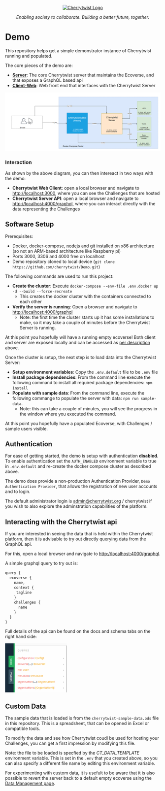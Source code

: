 <p align="center">
  <a href="http://cherrytwist.org/" target="blank"><img src="https://cherrytwist.org/uploads/logos/CT-logo-teal-transparent.svg" width="400" alt="Cherrytwist Logo" /></a>
</p>
<p align="center"><i>Enabling society to collaborate. Building a better future, together.</i></p>


# Demo

This repository helps get a simple demonstrator instance of Cherrytwist running and populated.

The core pieces of the demo are:

- **[Server](http://github.com/cherrytwist/server)**: The core Cherrytwist server that maintains the Ecoverse, and that exposes a GraphQL based api
- **[Client-Web](http://github.com/cherrytwist/client-web)**: Web front end that interfaces with the Cherrytwist Server

<p >
<img src="docs/images/docker-compose.png" alt="Docker compose cluster" width="600" />
</p>

### Interaction
As shown by the above diagram, you can then intereact in two ways with the demo:
* **Cherrytwist Web Client**: open a local browser and navigate to [http://localhost:3000](http://localhost:3000), where you can see the Challenges that are hosted
* **Cherrytwist Server API**: open a local browser and navigate to [http://localhost:4000/graphql](http://localhost:4000/graphql), where you can interact directly with the data representing the Challenges

## Software Setup

Prerequisites:

- Docker, docker-compose, [nodejs](https://nodejs.org/en/download/package-manager/) and git installed on x86 architecture (so not an ARM-based architecture like Raspberry pi)
- Ports 3000, 3306 and 4000 free on localhost
- Demo repository cloned to local device (`git clone https://github.com/cherrytwist/Demo.git`)

The following commands are used to run this project:

* **Create the cluster**: Execute `docker-compose --env-file .env.docker up -d --build --force-recreate`
  * This creates the docker cluster with the containers connected to each other
* **Verify the server is running**: Open a browser and navigate to [http://localhost:4000/graphql](http://localhost:4000/graphql)
  * Note: the first time the cluster starts up it has some installations to make, so it may take a couple of minutes before the Cherrytwist Server is running.

At this point you hopefully will have a running empty ecoverse! Both client and server are exposed locally and can be accessed as [per description](#Interaction) above.

Once the cluster is setup, the next step is to load data into the Cherrytwist Server:
* **Setup environment variables**: Copy the `.env.default` file to be `.env` file
* **Install package dependencies**: From the command line execute the following command to install all required package dependencies: `npm install`
* **Populate with sample data**: From the command line, execute the following commange to populate the server with data: `npm run sample-data`.
  * Note: this can take a couple of minutes, you will see the progress in the window where you executed the command.

At this point you hopefully have a populated Ecoverse, with Challenges / sample users visible.

## Authentication

For ease of getting started, the demo is setup with authentication **disabled**. To enable authentication set the `AUTH_ENABLED` environment variable to true in `.env.default` and re-create the docker compose cluster as described above.

The demo does provide a non-production Authentication Provider, `Demo Authentication Provider`, that allows the registration of new user accounts and to login.

The default administrator login is admin@cherrytwist.org / cherrytwist if you wish to also explore the adminstration capabilities of the platform.

## Interacting with the Cherrytwist api
If you are interested in seeing the data that is held within the Cherrytwist platform, then it is advisable to try out directly querying data from the GraphQL api.

For this, open a local browser and navigate to [http://localhost:4000/graphql](http://localhost:4000/graphql).

A simple graphql query to try out is:
```
query {
  ecoverse {
    name,
    context {
     tagline
    }
    challenges {
      name
    }
  }
}
```

Full details of the api can be found on the docs and schema tabs on the right hand side:
<p >
<img src="docs/images/graphql-playground.png" alt="Graphql api on playground" width="200" />
</p>


## Custom Data
The sample data that is loaded is from the ```cherrytwist-sample-data.ods``` file in this repository. This is a spreadsheet, that can be opened in Excel or compatible tools.

To modify the data and see how Cherrytwist coudl be used for hosting your Challenges, you can get a first impression by modifying this file.

Note: the file to be loaded is specfied by the *CT_DATA_TEMPLATE* environment variable. This is set in the ```.env``` that you created above, so you can also specify a different file name by editing this environment variable.

For experimenting with custom data, it is usefult to be aware that it is also possible to revert the server back to a default empty ecoverse using the [Data Management page](http://localhost:4000/data-management).

